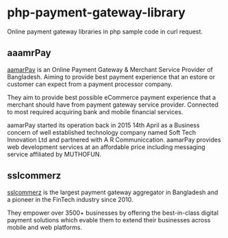 # php-payment-gateway-library #

Online payment gateway libraries in php sample code in curl request.

## aaamrPay ##

[aamarPay](https://aamarpay.com/ "aamarPay") is an Online Payment Gateway & Merchant Service Provider of Bangladesh. Aiming to provide best payment experience that an estore or customer can expect from a payment processor company.

They aim to provide best possible eCommerce payment experience that a merchant should have from payment gateway service provider. Connected to most required acquiring bank and mobile financial services.

aamarPay started its operation back in 2015 14th April as a Business concern of well established technology company named Soft Tech Innovation Ltd and partnered with A R Communiccation. aamarPay provides web development services at an affordable price including messaging service affiliated by MUTHOFUN.


## sslcommerz ##

[sslcommerz](https://www.sslcommerz.com/ "sslcommerz") is the largest payment gateway aggregator in Bangladesh and a pioneer in the FinTech industry since 2010.

They empower over 3500+ businesses by offering the best-in-class digital payment solutions which evable them to extend their businesses across mobile and web platforms.
